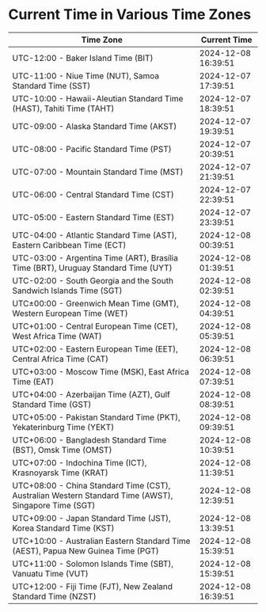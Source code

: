 # Current Time in Various Time Zones

| Time Zone | Current Time |
|-----------|--------------|
| UTC-12:00 - Baker Island Time (BIT) | 2024-12-08 16:39:51 |
| UTC-11:00 - Niue Time (NUT), Samoa Standard Time (SST) | 2024-12-07 17:39:51 |
| UTC-10:00 - Hawaii-Aleutian Standard Time (HAST), Tahiti Time (TAHT) | 2024-12-07 18:39:51 |
| UTC-09:00 - Alaska Standard Time (AKST) | 2024-12-07 19:39:51 |
| UTC-08:00 - Pacific Standard Time (PST) | 2024-12-07 20:39:51 |
| UTC-07:00 - Mountain Standard Time (MST) | 2024-12-07 21:39:51 |
| UTC-06:00 - Central Standard Time (CST) | 2024-12-07 22:39:51 |
| UTC-05:00 - Eastern Standard Time (EST) | 2024-12-07 23:39:51 |
| UTC-04:00 - Atlantic Standard Time (AST), Eastern Caribbean Time (ECT) | 2024-12-08 00:39:51 |
| UTC-03:00 - Argentina Time (ART), Brasília Time (BRT), Uruguay Standard Time (UYT) | 2024-12-08 01:39:51 |
| UTC-02:00 - South Georgia and the South Sandwich Islands Time (SGT) | 2024-12-08 02:39:51 |
| UTC±00:00 - Greenwich Mean Time (GMT), Western European Time (WET) | 2024-12-08 04:39:51 |
| UTC+01:00 - Central European Time (CET), West Africa Time (WAT) | 2024-12-08 05:39:51 |
| UTC+02:00 - Eastern European Time (EET), Central Africa Time (CAT) | 2024-12-08 06:39:51 |
| UTC+03:00 - Moscow Time (MSK), East Africa Time (EAT) | 2024-12-08 07:39:51 |
| UTC+04:00 - Azerbaijan Time (AZT), Gulf Standard Time (GST) | 2024-12-08 08:39:51 |
| UTC+05:00 - Pakistan Standard Time (PKT), Yekaterinburg Time (YEKT) | 2024-12-08 09:39:51 |
| UTC+06:00 - Bangladesh Standard Time (BST), Omsk Time (OMST) | 2024-12-08 10:39:51 |
| UTC+07:00 - Indochina Time (ICT), Krasnoyarsk Time (KRAT) | 2024-12-08 11:39:51 |
| UTC+08:00 - China Standard Time (CST), Australian Western Standard Time (AWST), Singapore Time (SGT) | 2024-12-08 12:39:51 |
| UTC+09:00 - Japan Standard Time (JST), Korea Standard Time (KST) | 2024-12-08 13:39:51 |
| UTC+10:00 - Australian Eastern Standard Time (AEST), Papua New Guinea Time (PGT) | 2024-12-08 15:39:51 |
| UTC+11:00 - Solomon Islands Time (SBT), Vanuatu Time (VUT) | 2024-12-08 15:39:51 |
| UTC+12:00 - Fiji Time (FJT), New Zealand Standard Time (NZST) | 2024-12-08 16:39:51 |

